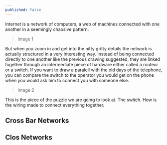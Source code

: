 ```yaml
---
published: false
---
```

Internet is a network of computers, a web of machines connected with one another in a seemingly chaosive pattern.

> Image 1

But when you zoom in and get into the nitty gritty details the network is actually structured in a very interesting way. Instead of being connected directly to one another like the previous drawing suggested, they are linked together through an intermediate piece of hardware either called a routeur or a switch. If you want to draw a paralell with the old days of the telephone, you can compare the switch to the operator you would get on the phone when you would ask him to connect you with someone else.

> Image 2

This is the piece of the puzzle we are going to look at. The switch. How is the wiring made to connect everything together.

## Cross Bar Networks



## Clos Networks